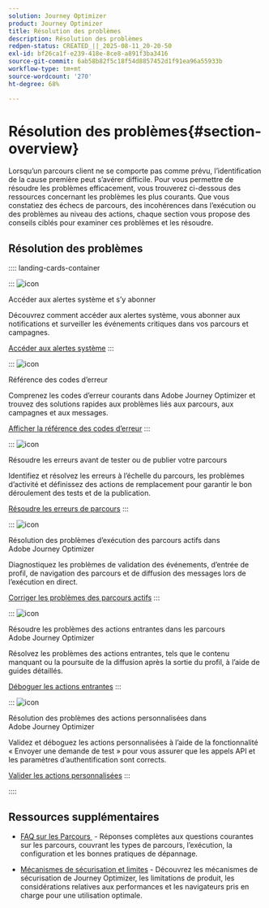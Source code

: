 ```yaml
---
solution: Journey Optimizer
product: Journey Optimizer
title: Résolution des problèmes
description: Résolution des problèmes
redpen-status: CREATED_||_2025-08-11_20-20-50
exl-id: bf26ca1f-e239-418e-8ce8-a891f3ba3416
source-git-commit: 6ab58b82f5c18f54d8857452d1f91ea96a55933b
workflow-type: tm+mt
source-wordcount: '270'
ht-degree: 68%

---
```


# Résolution des problèmes{#section-overview}

Lorsqu’un parcours client ne se comporte pas comme prévu, l’identification de la cause première peut s’avérer difficile. Pour vous permettre de résoudre les problèmes efficacement, vous trouverez ci-dessous des ressources concernant les problèmes les plus courants. Que vous constatiez des échecs de parcours, des incohérences dans l’exécution ou des problèmes au niveau des actions, chaque section vous propose des conseils ciblés pour examiner ces problèmes et les résoudre.

## Résolution des problèmes

:::: landing-cards-container

:::
![icon](https://cdn.experienceleague.adobe.com/icons/bell.svg?lang=fr)

Accéder aux alertes système et s’y abonner

Découvrez comment accéder aux alertes système, vous abonner aux notifications et surveiller les événements critiques dans vos parcours et campagnes.

[Accéder aux alertes système](../using/reports/alerts.md)
:::

:::
![icon](https://cdn.experienceleague.adobe.com/icons/book.svg?lang=fr)

Référence des codes d’erreur

Comprenez les codes d’erreur courants dans Adobe Journey Optimizer et trouvez des solutions rapides aux problèmes liés aux parcours, aux campagnes et aux messages.

[Afficher la référence des codes d’erreur](../using/building-journeys/error-codes-reference.md)
:::

:::
![icon](https://cdn.experienceleague.adobe.com/icons/list-check.svg?lang=fr)

Résoudre les erreurs avant de tester ou de publier votre parcours

Identifiez et résolvez les erreurs à l’échelle du parcours, les problèmes d’activité et définissez des actions de remplacement pour garantir le bon déroulement des tests et de la publication.

[Résoudre les erreurs de parcours](../using/building-journeys/troubleshooting.md)
:::

:::
![icon](https://cdn.experienceleague.adobe.com/icons/code-branch.svg?lang=fr)

Résolution des problèmes d’exécution des parcours actifs dans Adobe Journey Optimizer

Diagnostiquez les problèmes de validation des événements, d’entrée de profil, de navigation des parcours et de diffusion des messages lors de l’exécution en direct.

[Corriger les problèmes des parcours actifs](../using/building-journeys/troubleshooting-execution.md)
:::

:::
![icon](https://cdn.experienceleague.adobe.com/icons/puzzle-piece.svg?lang=fr)

Résoudre les problèmes des actions entrantes dans les parcours Adobe Journey Optimizer

Résolvez les problèmes des actions entrantes, tels que le contenu manquant ou la poursuite de la diffusion après la sortie du profil, à l’aide de guides détaillés.

[Déboguer les actions entrantes](../using/building-journeys/troubleshooting-inbound.md)
:::

:::
![icon](https://cdn.experienceleague.adobe.com/icons/gear.svg?lang=fr)

Résolution des problèmes des actions personnalisées dans Adobe Journey Optimizer

Validez et déboguez les actions personnalisées à l’aide de la fonctionnalité « Envoyer une demande de test » pour vous assurer que les appels API et les paramètres d’authentification sont corrects.

[Valider les actions personnalisées](../using/action/troubleshoot-custom-action.md)
:::

::::

## Ressources supplémentaires

* [FAQ sur les Parcours &#x200B;](../using/building-journeys/journey-faq.md) - Réponses complètes aux questions courantes sur les parcours, couvrant les types de parcours, l’exécution, la configuration et les bonnes pratiques de dépannage.

* [Mécanismes de sécurisation et limites](../using/start/guardrails.md) - Découvrez les mécanismes de sécurisation de Journey Optimizer, les limitations de produit, les considérations relatives aux performances et les navigateurs pris en charge pour une utilisation optimale.
